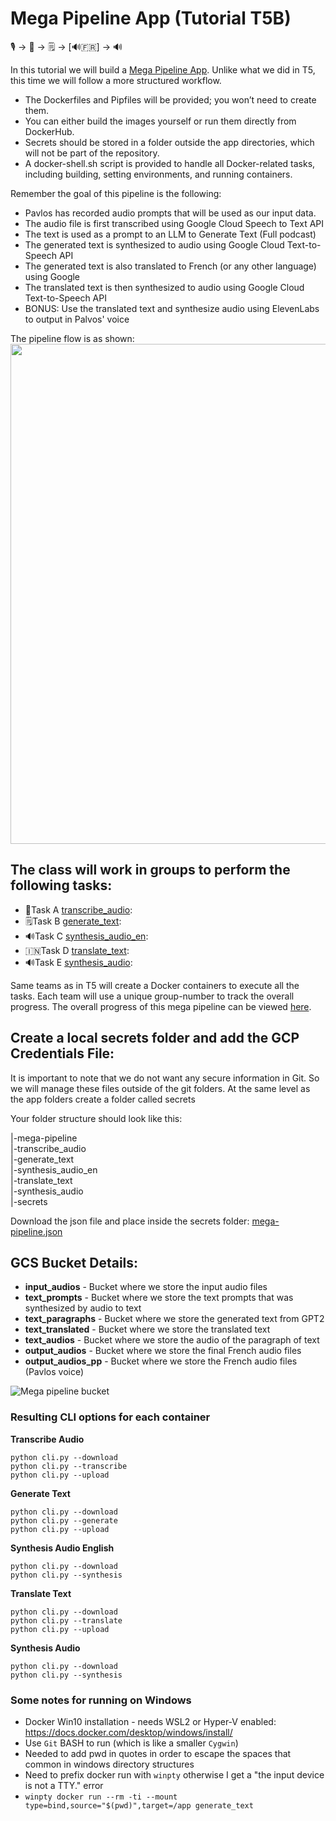 # Mega Pipeline App (Tutorial T5B)

🎙️ &rightarrow; 📝 &rightarrow; 🗒️ &rightarrow;  [🔊🇫🇷] &rightarrow; 🔊

In this tutorial we will build a [Mega Pipeline App](http://ac215-mega-pipeline.dlops.io/). Unlike what we did in T5, this time we will follow a more structured workflow.

*	The Dockerfiles and Pipfiles will be provided; you won’t need to create them.
*	You can either build the images yourself or run them directly from DockerHub.
*	Secrets should be stored in a folder outside the app directories, which will not be part of the repository.
*	A docker-shell.sh script is provided to handle all Docker-related tasks, including building, setting environments, and running containers.

 Remember the goal of this pipeline is the following:

* Pavlos has recorded audio prompts that will be used as our input data.
* The audio file is first transcribed using Google Cloud Speech to Text API
* The text is used as a prompt to an LLM to Generate Text (Full podcast)
* The generated text is synthesized to audio using Google Cloud Text-to-Speech API
* The generated text is also translated to French (or any other language) using Google
* The translated text is then synthesized to audio using Google Cloud Text-to-Speech API
* BONUS: Use the translated text and synthesize audio using ElevenLabs to output in Palvos' voice

The pipeline flow is as shown:
<img src="mega-pipeline-flow.png"  width="800">

## The class will work in groups to perform the following tasks:
* 📝Task A [transcribe_audio](https://github.com/dlops-io/mega-pipeline/tree/flexible-workflow/transcribe_audio):
* 🗒️Task B [generate_text](https://github.com/dlops-io/mega-pipeline/tree/flexible-workflow/generate_text):
* 🔊Task C [synthesis_audio_en](https://github.com/dlops-io/mega-pipeline/tree/flexible-workflow/synthesis_audio_en):
* 🇮🇳Task D [translate_text](https://github.com/dlops-io/mega-pipeline/tree/flexible-workflow/translate_text):
* 🔊Task E [synthesis_audio](https://github.com/dlops-io/mega-pipeline/tree/flexible-workflow/synthesis_audio):

Same teams as in T5 will create a Docker containers to execute all the tasks. Each team will use a unique group-number to track the overall progress.
The overall progress of this mega pipeline can be viewed [here](http://ac215-mega-pipeline.dlops.io/).


## Create a local secrets folder and add the GCP Credentials File:

It is important to note that we do not want any secure information in Git. So we will manage these files outside of the git folders. At the same level as the app folders create a folder called secrets

Your folder structure should look like this:

|-mega-pipeline<br>
    |-transcribe_audio<br>
    |-generate_text<br>
    |-synthesis_audio_en<br>
    |-translate_text<br>
    |-synthesis_audio<br>
|-secrets

Download the json file and place inside the secrets folder:
<a href="https://static.us.edusercontent.com/files/mlca0YEYdvkWPNEowJ0o4hOd" download>mega-pipeline.json</a>




## GCS Bucket Details:
* **input_audios** - Bucket where we store the input audio files
* **text_prompts** - Bucket where we store the text prompts that was synthesized by audio to text
* **text_paragraphs** - Bucket where we store the generated text from GPT2
* **text_translated** - Bucket where we store the translated text
* **text_audios** - Bucket where we store the audio of the paragraph of text
* **output_audios** - Bucket where we store the final French audio files
* **output_audios_pp** - Bucket where we store the French audio files (Pavlos voice)

![Mega pipeline bucket](mega-pipeline-bucket.png)


### Resulting CLI options for each container

**Transcribe Audio**
```
python cli.py --download
python cli.py --transcribe
python cli.py --upload
```

**Generate Text**
```
python cli.py --download
python cli.py --generate
python cli.py --upload
```

**Synthesis Audio English**
```
python cli.py --download
python cli.py --synthesis
```

**Translate Text**
```
python cli.py --download
python cli.py --translate
python cli.py --upload
```

**Synthesis Audio**
```
python cli.py --download
python cli.py --synthesis
```




### Some notes for running on Windows
* Docker Win10 installation - needs WSL2 or Hyper-V enabled: https://docs.docker.com/desktop/windows/install/
* Use `Git` BASH to run (which is like a smaller `Cygwin`)
* Needed to add pwd in quotes in order to escape the spaces that common in windows directory structures
* Need to prefix docker run with `winpty` otherwise I get a "the input device is not a TTY." error
* `winpty docker run --rm -ti --mount type=bind,source="$(pwd)",target=/app generate_text`
